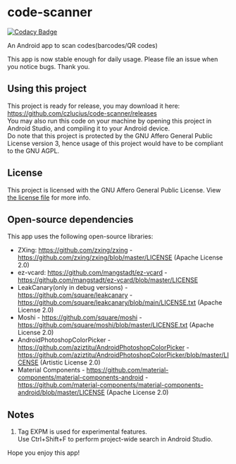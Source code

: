 

# code-scanner  

[![Codacy Badge](https://api.codacy.com/project/badge/Grade/be4363db48b2443fbbc1df99910ddc04)](https://app.codacy.com/gh/czlucius/code-scanner?utm_source=github.com&utm_medium=referral&utm_content=czlucius/code-scanner&utm_campaign=Badge_Grade_Settings)

An Android app to scan codes(barcodes/QR codes)  
  
This app is now stable enough for daily usage. Please file an issue when you notice bugs. Thank you.  
  
## Using this project  
This project is ready for release, you may download it here: https://github.com/czlucius/code-scanner/releases  
You may also run this code on your machine by opening this project in Android Studio, and compiling it to your Android device.  
Do note that this project is protected by the GNU Affero General Public License version 3, hence usage of this project would have to be compliant to the GNU AGPL.  
  
## License  
This project is licensed with the GNU Affero General Public License. View [the license file](LICENSE.txt) for more info.  
  
## Open-source dependencies  
  
This app uses the following open-source libraries:  
  
  
-  ZXing: https://github.com/zxing/zxing - https://github.com/zxing/zxing/blob/master/LICENSE (Apache License 2.0)  
-  ez-vcard: https://github.com/mangstadt/ez-vcard - https://github.com/mangstadt/ez-vcard/blob/master/LICENSE  
-  LeakCanary(only in debug versions) - https://github.com/square/leakcanary - https://github.com/square/leakcanary/blob/main/LICENSE.txt (Apache License 2.0)  
-  Moshi - https://github.com/square/moshi - https://github.com/square/moshi/blob/master/LICENSE.txt (Apache License 2.0)  
-  AndroidPhotoshopColorPicker - https://github.com/aziztitu/AndroidPhotoshopColorPicker - https://github.com/aziztitu/AndroidPhotoshopColorPicker/blob/master/LICENSE (Artistic License 2.0)  
-  Material Components - https://github.com/material-components/material-components-android - https://github.com/material-components/material-components-android/blob/master/LICENSE (Apache License 2.0)  
  
  
## Notes  
1. Tag EXPM is used for experimental features.                         
    Use Ctrl+Shift+F to perform project-wide search in Android Studio.  
      
Hope you enjoy this app!

